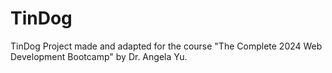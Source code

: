 # TinDog
TinDog Project made and adapted for the course "The Complete 2024 Web Development Bootcamp" by Dr. Angela Yu.
